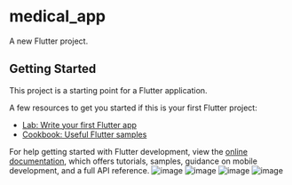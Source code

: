 # medical_app

A new Flutter project.

## Getting Started

This project is a starting point for a Flutter application.

A few resources to get you started if this is your first Flutter project:

- [Lab: Write your first Flutter app](https://docs.flutter.dev/get-started/codelab)
- [Cookbook: Useful Flutter samples](https://docs.flutter.dev/cookbook)

For help getting started with Flutter development, view the
[online documentation](https://docs.flutter.dev/), which offers tutorials,
samples, guidance on mobile development, and a full API reference.
![image](https://user-images.githubusercontent.com/108070216/226342378-4f26f8c6-9946-439b-ad8a-46702b7ba536.png)  ![image](https://user-images.githubusercontent.com/108070216/226342660-d9bc3bc0-fbb6-42c7-9b90-6f9a6858e848.png)  ![image](https://user-images.githubusercontent.com/108070216/226344525-45920b79-af28-488b-aabe-fd4853fbbdb3.png)  ![image](https://user-images.githubusercontent.com/108070216/226342709-919c1fb0-d7bb-4612-81f7-70c8c0866a8a.png)
